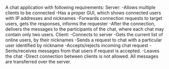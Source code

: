 A chat application with following requirements:
Server: 
-Allows multiple clients to be connected
-Has a proper GUI, which shows connected users with IP addresses and nicknames
-Forwards connection requests to target users, gets the responses, informs the requester
-After the connection, delivers the messages to the participants of the chat, where each chat may contain only two users.
Client: 
-Connects to server
-Gets the current list of online users, by their nicknames
-Sends a request to chat with a particular user identified by nickname
-Accepts/rejects incoming chat request
-Sents/receives messages from that users if request is accepted.
-Leaves the chat
-Direct connection between clients is not allowed. All messages are transferred over the server. 

